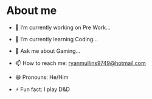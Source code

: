 # About me




- 🔭 I’m currently working on Pre Work...
- 🌱 I’m currently learning Coding...
  

- 💬 Ask me about Gaming...
- 📫 How to reach me: ryanmullins9749@hotmail.com
- 😄 Pronouns: He/Him
- ⚡ Fun fact: I play D&D

